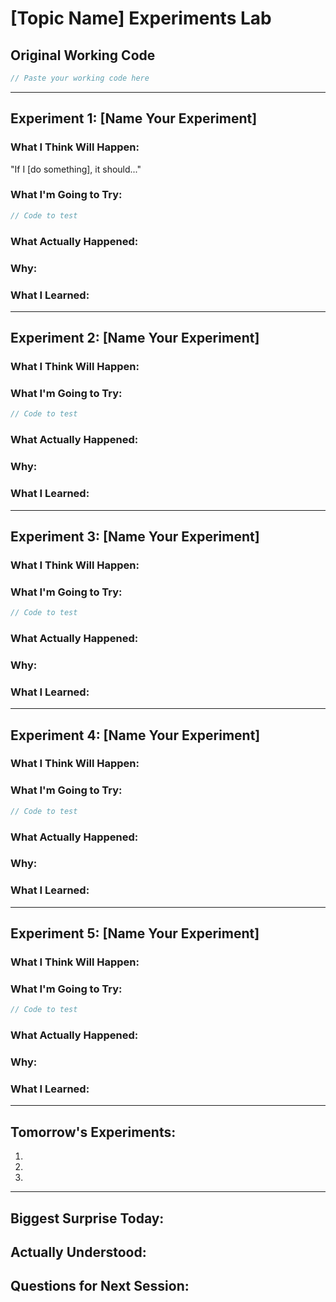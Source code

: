 # [Topic Name] Experiments Lab

## Original Working Code
```c
// Paste your working code here

```

---

## Experiment 1: [Name Your Experiment]

### What I Think Will Happen:
"If I [do something], it should..."

### What I'm Going to Try:
```c
// Code to test

```

### What Actually Happened:


### Why:


### What I Learned:


---

## Experiment 2: [Name Your Experiment]

### What I Think Will Happen:


### What I'm Going to Try:
```c
// Code to test

```

### What Actually Happened:


### Why:


### What I Learned:


---

## Experiment 3: [Name Your Experiment]

### What I Think Will Happen:


### What I'm Going to Try:
```c
// Code to test

```

### What Actually Happened:


### Why:


### What I Learned:


---

## Experiment 4: [Name Your Experiment]

### What I Think Will Happen:


### What I'm Going to Try:
```c
// Code to test

```

### What Actually Happened:


### Why:


### What I Learned:


---

## Experiment 5: [Name Your Experiment]

### What I Think Will Happen:


### What I'm Going to Try:
```c
// Code to test

```

### What Actually Happened:


### Why:


### What I Learned:


---

## Tomorrow's Experiments:

1.
2.
3.

---

## Biggest Surprise Today:


## Actually Understood:


## Questions for Next Session: